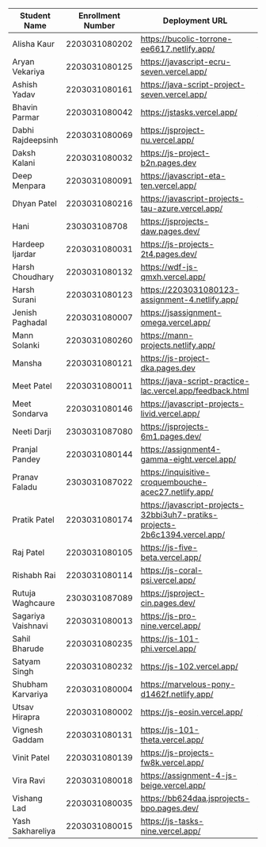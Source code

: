 | Student Name | Enrollment Number | Deployment URL | GitHub Repository URL |
|--------------|------------------|----------------|----------------------|
| Alisha Kaur | 2203031080202 | https://bucolic-torrone-ee6617.netlify.app/ | https://github.com/Alishakaur431/javascript |
| Aryan Vekariya | 2203031080125 | https://javascript-ecru-seven.vercel.app/ | https://github.com/aaryanvekariya/javascript |
| Ashish Yadav | 2203031080161 | https://java-script-project-seven.vercel.app/ | https://github.com/AshishIT611/JavaScript_Project |
| Bhavin Parmar | 2203031080042 | https://jstasks.vercel.app/ | https://github.com/bhavinsol/js_task |
| Dabhi Rajdeepsinh | 2203031080069 | https://jsproject-nu.vercel.app/ | https://github.com/Rajdeepsinh1410/JSPROJECT.git |
| Daksh Kalani | 2203031080032 | https://js-project-b2n.pages.dev | https://github.com/Darshkalani28/JS_Project |
| Deep Menpara | 2203031080091 | https://javascript-eta-ten.vercel.app/ | https://github.com/Deep7133/javascript.git |
| Dhyan Patel | 2203031080216 | https://javascript-projects-tau-azure.vercel.app/ | https://github.com/dhyanpatel3/javascript_projects |
| Hani | 230303108708 | https://jsprojects-daw.pages.dev/ | https://github.com/hanivaghani/JSprojects |
| Hardeep Ijardar | 2203031080031 | https://js-projects-2t4.pages.dev/ | https://github.com/HardeepIjardar/JS-Projects |
| Harsh Choudhary | 2203031080132 | https://wdf-js-qmxh.vercel.app/ | https://github.com/mrHarshchoudhary/WDF_JS |
| Harsh Surani | 2203031080123 | https://2203031080123-assignment-4.netlify.app/ | https://github.com/suraniharsh/Assignments/tree/Assignment-4 |
| Jenish Paghadal | 2203031080007 | https://jsassignment-omega.vercel.app/ | https://github.com/ItsJESH/JSAssignment |
| Mann Solanki | 2203031080260 | https://mann-projects.netlify.app/ | https://github.com/HarmonyHacker/javascript_projects |
| Mansha | 2203031080121 | https://js-project-dka.pages.dev | https://github.com/mansha-6/JS-Project |
| Meet Patel | 2203031080011 | https://java-script-practice-lac.vercel.app/feedback.html | https://github.com/MeetPatel54/JavaScript_practice.git |
| Meet Sondarva | 2203031080146 | https://javascript-projects-livid.vercel.app/ | https://github.com/meetsondarva/javascript_projects |
| Neeti Darji | 2303031087080 | https://jsprojects-6m1.pages.dev/ | https://github.com/Neetidarji/Jsprojects |
| Pranjal Pandey | 2203031080144 | https://assignment4-gamma-eight.vercel.app/ | https://github.com/Pranjallpandey1504/assignment4 |
| Pranav Faladu | 2303031087022 | https://inquisitive-croquembouche-acec27.netlify.app/ | https://github.com/PranavFaladu/JSprojects |
| Pratik Patel | 2203031080174 | https://javascript-projects-32bbi3uh7-pratiks-projects-2b6c1394.vercel.app/ | https://github.com/Pratik00531/JavascriptProjects- |
| Raj Patel | 2203031080105 | https://js-five-beta.vercel.app/ | https://github.com/RajPatel08/JS |
| Rishabh Rai | 2203031080114 | https://js-coral-psi.vercel.app/ | https://github.com/Rishabhrai29/js |
| Rutuja Waghcaure | 2303031087089 | https://jsproject-cin.pages.dev/ | https://github.com/rutujawaghchaure/jsproject |
| Sagariya Vaishnavi | 2203031080013 | https://js-pro-nine.vercel.app/ | https://github.com/sagariyavaishnavi/js_pro |
| Sahil Bharude | 2203031080235 | https://js-101-phi.vercel.app/ | https://github.com/BharudeSahil/JS_101 |
| Satyam Singh | 2203031080232 | https://js-102.vercel.app/ | https://github.com/mrSinghSatyam/JS102 |
| Shubham Karvariya | 2203031080004 | https://marvelous-pony-d1462f.netlify.app/ | https://github.com/5hubhm/J_S |
| Utsav Hirapra | 2203031080002 | https://js-eosin.vercel.app/ | https://github.com/utsav1213/JS |
| Vignesh Gaddam | 2203031080131 | https://js-101-theta.vercel.app/ | https://github.com/mrvigneshgaddam/JS101 |
| Vinit Patel | 2203031080139 | https://js-projects-fw8k.vercel.app/ | https://github.com/Vinitpatel28/JS-Projects.git |
| Vira Ravi | 2203031080018 | https://assignment-4-js-beige.vercel.app/ | https://github.com/Ravi-vira/assignment-4-JS |
| Vishang Lad | 2203031080035 | https://bb624daa.jsprojects-bpo.pages.dev/ | https://github.com/vishangl/JSprojects |
| Yash Sakhareliya | 2203031080015 | https://js-tasks-nine.vercel.app/ | https://github.com/YashSakhareliya/JS_Task |